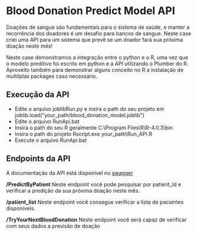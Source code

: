 # Blood Donation Predict Model API

Doações de sangue são fundamentais para o sistema de saúde, e manter a recorrência dos doadores é um desafio para bancos de sangue. Neste case criei uma API para um sistema que prevê se um doador fará sua próxima doação neste mês!

Neste case demonstramos a integração entre o python e o R, uma vez que o modelo preditivo foi escrito em python e a API utilizando o Plumber do R. Aproveito também para demonstrar alguns conceito no R a instalação de multilplas packages caso necessário.

## Execução da API
 - Edite o arquivo joblibRun.py e insira o path do seu projeto em joblib.load("your_path/blood_donation_model.joblib")
 - Edite o arquivo RunApi.bat
 - Insira o path do seu R geralmente C:\Program Files\R\R-4.0.3\bin
 - Insira o path do projeto Rscript.exe your_path\Run_API.R
 - Execute o arquivo RunApi.bat

## Endpoints da API
A documentação da API está disponível no [swagger](http://127.0.0.1:8000/__docs__/)

**/PredictByPatient** Neste endpoint você pode pesquisar por patient_Id e verificar a predição da sua próxima doação neste mês.

**/patient_list** Neste endpoint você consegue verificar a lista de pacientes disponíveis.

**/TryYourNextBloodDonation** Neste endpoint você será capaz de verificar com seus dados a previsão de doação